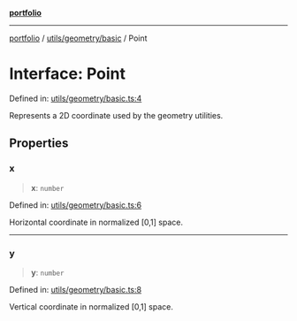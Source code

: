 [**portfolio**](../../../../README.md)

***

[portfolio](../../../../modules.md) / [utils/geometry/basic](../README.md) / Point

# Interface: Point

Defined in: [utils/geometry/basic.ts:4](https://github.com/tnorlund/Portfolio/blob/76b845557ad6c78aa4c3320e8b728a3594d95d75/portfolio/utils/geometry/basic.ts#L4)

Represents a 2D coordinate used by the geometry utilities.

## Properties

### x

> **x**: `number`

Defined in: [utils/geometry/basic.ts:6](https://github.com/tnorlund/Portfolio/blob/76b845557ad6c78aa4c3320e8b728a3594d95d75/portfolio/utils/geometry/basic.ts#L6)

Horizontal coordinate in normalized [0,1] space.

***

### y

> **y**: `number`

Defined in: [utils/geometry/basic.ts:8](https://github.com/tnorlund/Portfolio/blob/76b845557ad6c78aa4c3320e8b728a3594d95d75/portfolio/utils/geometry/basic.ts#L8)

Vertical coordinate in normalized [0,1] space.
